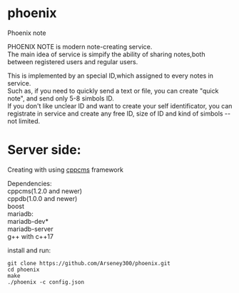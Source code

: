 # phoenix
Phoenix note


PHOENIX NOTE is modern note-creating service.  
The main idea of service is simpify the ability of sharing notes,both between registered users and regular users.  

This is implemented by an special ID,which assigned to every notes in service.  
Such as, if you need to quickly send a text or file, you can create "quick note", and send only 5-8 simbols ID.  
If you don't like unclear ID and want to create your self identificator, you can registrate in service and create any free ID, size of ID and kind of simbols  -- not limited.  


# Server side: 
Creating with using  [cppcms](https://github.com/artyom-beilis/cppcms) framework

Dependencies:  
cppcms(1.2.0 and newer)    
cppdb(1.0.0 and newer)  
boost  
mariadb:  
  mariadb-dev*   
  mariadb-server  
g++ with c++17 

install and run:  
```
git clone https://github.com/Arseney300/phoenix.git  
cd phoenix  
make  
./phoenix -c config.json 
```


